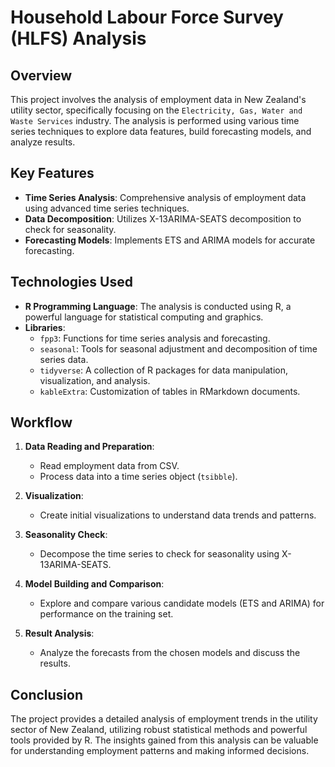 # Household Labour Force Survey (HLFS) Analysis

## Overview

This project involves the analysis of employment data in New Zealand's utility sector, specifically focusing on the `Electricity, Gas, Water and Waste Services` industry. The analysis is performed using various time series techniques to explore data features, build forecasting models, and analyze results.

## Key Features

- **Time Series Analysis**: Comprehensive analysis of employment data using advanced time series techniques.
- **Data Decomposition**: Utilizes X-13ARIMA-SEATS decomposition to check for seasonality.
- **Forecasting Models**: Implements ETS and ARIMA models for accurate forecasting.

## Technologies Used

- **R Programming Language**: The analysis is conducted using R, a powerful language for statistical computing and graphics.
- **Libraries**:
  - `fpp3`: Functions for time series analysis and forecasting.
  - `seasonal`: Tools for seasonal adjustment and decomposition of time series data.
  - `tidyverse`: A collection of R packages for data manipulation, visualization, and analysis.
  - `kableExtra`: Customization of tables in RMarkdown documents.

## Workflow

1. **Data Reading and Preparation**: 
   - Read employment data from CSV.
   - Process data into a time series object (`tsibble`).

2. **Visualization**: 
   - Create initial visualizations to understand data trends and patterns.

3. **Seasonality Check**: 
   - Decompose the time series to check for seasonality using X-13ARIMA-SEATS.

4. **Model Building and Comparison**: 
   - Explore and compare various candidate models (ETS and ARIMA) for performance on the training set.

5. **Result Analysis**: 
   - Analyze the forecasts from the chosen models and discuss the results.

## Conclusion

The project provides a detailed analysis of employment trends in the utility sector of New Zealand, utilizing robust statistical methods and powerful tools provided by R. The insights gained from this analysis can be valuable for understanding employment patterns and making informed decisions.
